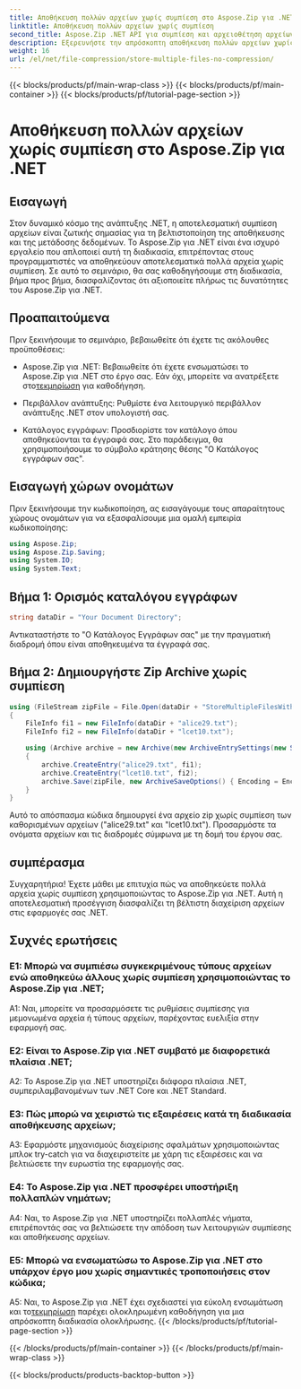 ```yaml
---
title: Αποθήκευση πολλών αρχείων χωρίς συμπίεση στο Aspose.Zip για .NET
linktitle: Αποθήκευση πολλών αρχείων χωρίς συμπίεση
second_title: Aspose.Zip .NET API για συμπίεση και αρχειοθέτηση αρχείων
description: Εξερευνήστε την απρόσκοπτη αποθήκευση πολλών αρχείων χωρίς συμπίεση στο Aspose.Zip για .NET. Βελτιστοποιήστε τις εφαρμογές σας .NET για αποτελεσματική διαχείριση αρχείων με αυτόν τον οδηγό βήμα προς βήμα.
weight: 16
url: /el/net/file-compression/store-multiple-files-no-compression/
---
```


{{< blocks/products/pf/main-wrap-class >}}
{{< blocks/products/pf/main-container >}}
{{< blocks/products/pf/tutorial-page-section >}}

# Αποθήκευση πολλών αρχείων χωρίς συμπίεση στο Aspose.Zip για .NET

## Εισαγωγή

Στον δυναμικό κόσμο της ανάπτυξης .NET, η αποτελεσματική συμπίεση αρχείων είναι ζωτικής σημασίας για τη βελτιστοποίηση της αποθήκευσης και της μετάδοσης δεδομένων. Το Aspose.Zip για .NET είναι ένα ισχυρό εργαλείο που απλοποιεί αυτή τη διαδικασία, επιτρέποντας στους προγραμματιστές να αποθηκεύουν αποτελεσματικά πολλά αρχεία χωρίς συμπίεση. Σε αυτό το σεμινάριο, θα σας καθοδηγήσουμε στη διαδικασία, βήμα προς βήμα, διασφαλίζοντας ότι αξιοποιείτε πλήρως τις δυνατότητες του Aspose.Zip για .NET.

## Προαπαιτούμενα

Πριν ξεκινήσουμε το σεμινάριο, βεβαιωθείτε ότι έχετε τις ακόλουθες προϋποθέσεις:

- Aspose.Zip για .NET: Βεβαιωθείτε ότι έχετε ενσωματώσει το Aspose.Zip για .NET στο έργο σας. Εάν όχι, μπορείτε να ανατρέξετε στο[τεκμηρίωση](https://reference.aspose.com/zip/net/) για καθοδήγηση.

- Περιβάλλον ανάπτυξης: Ρυθμίστε ένα λειτουργικό περιβάλλον ανάπτυξης .NET στον υπολογιστή σας.

- Κατάλογος εγγράφων: Προσδιορίστε τον κατάλογο όπου αποθηκεύονται τα έγγραφά σας. Στο παράδειγμα, θα χρησιμοποιήσουμε το σύμβολο κράτησης θέσης "Ο Κατάλογος εγγράφων σας".

## Εισαγωγή χώρων ονομάτων

Πριν ξεκινήσουμε την κωδικοποίηση, ας εισαγάγουμε τους απαραίτητους χώρους ονομάτων για να εξασφαλίσουμε μια ομαλή εμπειρία κωδικοποίησης:

```csharp
using Aspose.Zip;
using Aspose.Zip.Saving;
using System.IO;
using System.Text;
```

## Βήμα 1: Ορισμός καταλόγου εγγράφων

```csharp
string dataDir = "Your Document Directory";
```

Αντικαταστήστε το "Ο Κατάλογος Εγγράφων σας" με την πραγματική διαδρομή όπου είναι αποθηκευμένα τα έγγραφά σας.

## Βήμα 2: Δημιουργήστε Zip Archive χωρίς συμπίεση

```csharp
using (FileStream zipFile = File.Open(dataDir + "StoreMultipleFilesWithoutCompression_out.zip", FileMode.Create))
{
    FileInfo fi1 = new FileInfo(dataDir + "alice29.txt");
    FileInfo fi2 = new FileInfo(dataDir + "lcet10.txt");

    using (Archive archive = new Archive(new ArchiveEntrySettings(new StoreCompressionSettings())))
    {
        archive.CreateEntry("alice29.txt", fi1);
        archive.CreateEntry("lcet10.txt", fi2);
        archive.Save(zipFile, new ArchiveSaveOptions() { Encoding = Encoding.ASCII });
    }
}
```

Αυτό το απόσπασμα κώδικα δημιουργεί ένα αρχείο zip χωρίς συμπίεση των καθορισμένων αρχείων ("alice29.txt" και "lcet10.txt"). Προσαρμόστε τα ονόματα αρχείων και τις διαδρομές σύμφωνα με τη δομή του έργου σας.

## συμπέρασμα

Συγχαρητήρια! Έχετε μάθει με επιτυχία πώς να αποθηκεύετε πολλά αρχεία χωρίς συμπίεση χρησιμοποιώντας το Aspose.Zip για .NET. Αυτή η αποτελεσματική προσέγγιση διασφαλίζει τη βέλτιστη διαχείριση αρχείων στις εφαρμογές σας .NET.

## Συχνές ερωτήσεις

### Ε1: Μπορώ να συμπιέσω συγκεκριμένους τύπους αρχείων ενώ αποθηκεύω άλλους χωρίς συμπίεση χρησιμοποιώντας το Aspose.Zip για .NET;

A1: Ναι, μπορείτε να προσαρμόσετε τις ρυθμίσεις συμπίεσης για μεμονωμένα αρχεία ή τύπους αρχείων, παρέχοντας ευελιξία στην εφαρμογή σας.

### Ε2: Είναι το Aspose.Zip για .NET συμβατό με διαφορετικά πλαίσια .NET;

A2: Το Aspose.Zip για .NET υποστηρίζει διάφορα πλαίσια .NET, συμπεριλαμβανομένων των .NET Core και .NET Standard.

### Ε3: Πώς μπορώ να χειριστώ τις εξαιρέσεις κατά τη διαδικασία αποθήκευσης αρχείων;

A3: Εφαρμόστε μηχανισμούς διαχείρισης σφαλμάτων χρησιμοποιώντας μπλοκ try-catch για να διαχειριστείτε με χάρη τις εξαιρέσεις και να βελτιώσετε την ευρωστία της εφαρμογής σας.

### Ε4: Το Aspose.Zip για .NET προσφέρει υποστήριξη πολλαπλών νημάτων;

A4: Ναι, το Aspose.Zip για .NET υποστηρίζει πολλαπλές νήματα, επιτρέποντάς σας να βελτιώσετε την απόδοση των λειτουργιών συμπίεσης και αποθήκευσης αρχείων.

### Ε5: Μπορώ να ενσωματώσω το Aspose.Zip για .NET στο υπάρχον έργο μου χωρίς σημαντικές τροποποιήσεις στον κώδικα;

 A5: Ναι, το Aspose.Zip για .NET έχει σχεδιαστεί για εύκολη ενσωμάτωση και το[τεκμηρίωση](https://reference.aspose.com/zip/net/) παρέχει ολοκληρωμένη καθοδήγηση για μια απρόσκοπτη διαδικασία ολοκλήρωσης.
{{< /blocks/products/pf/tutorial-page-section >}}

{{< /blocks/products/pf/main-container >}}
{{< /blocks/products/pf/main-wrap-class >}}

{{< blocks/products/products-backtop-button >}}
